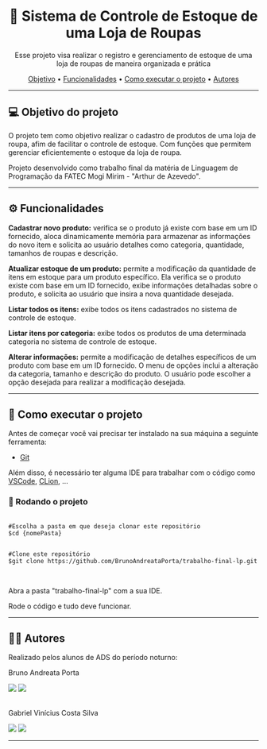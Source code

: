 <h1 align="center">👕 Sistema de Controle de Estoque de uma Loja de Roupas</h1>
<p align="center">Esse projeto visa realizar o registro e gerenciamento de estoque de uma loja de roupas de maneira organizada e prática</p>
  
<p align="center">
 <a href="#objetivo">Objetivo</a> •
 <a href="#funcionalidades">Funcionalidades</a> • 
 <a href="#executar">Como executar o projeto</a> • 
 <a href="#autores">Autores</a>
</p>

<hr>

<h2 id="objetivo">💻 Objetivo do projeto</h2>

<p>O projeto tem como objetivo realizar o cadastro de produtos de uma loja de roupa, afim de facilitar o controle de estoque. Com funções que permitem gerenciar eficientemente o estoque da loja de roupa.</p>

<p>Projeto desenvolvido como trabalho final da matéria de Linguagem de Programação da FATEC Mogi Mirim - "Arthur de Azevedo".</p>
<hr>
<h2 id="funcionalidades">⚙️ Funcionalidades</h2>

<p><strong>Cadastrar novo produto:</strong> verifica se o produto já existe com base em um ID fornecido, aloca dinamicamente memória para armazenar as informações do novo item e solicita ao usuário detalhes como categoria, quantidade, tamanhos de roupas e descrição.</p>
<p><strong>Atualizar estoque de um produto:</strong>  permite a modificação da quantidade de itens em estoque para um produto específico. Ela verifica se o produto existe com base em um ID fornecido, exibe informações detalhadas sobre o produto, e solicita ao usuário que insira a nova quantidade desejada.
<p><strong>Listar todos os itens:</strong> exibe todos os itens cadastrados no sistema de controle de estoque.
<p><strong>Listar itens por categoria:</strong> exibe todos os produtos de uma determinada categoria no sistema de controle de estoque.
<p><strong>Alterar informações:</strong> permite a modificação de detalhes específicos de um produto com base em um ID fornecido. O menu de opções inclui a alteração da categoria, tamanho e descrição do produto. O usuário pode escolher a opção desejada para realizar a modificação desejada. 
<hr>

<h2 id="executar">🚀 Como executar o projeto</h2>
<p>Antes de começar você vai precisar ter instalado na sua máquina a seguinte ferramenta:</p>
<ul>
  <li><a href="https://git-scm.com" target="_blank">Git</a></li>
</ul>
<p>Além disso, é necessário ter alguma IDE para trabalhar com o código como <a href="https://code.visualstudio.com/" target="_blank">VSCode</a>, <a href="https://www.jetbrains.com/pt-br/clion/" target="_blank">CLion</a>, ...</p>
<h3>🎲 Rodando o projeto</h3>
  <pre>
    <code>
#Escolha a pasta em que deseja clonar este repositório
$cd {nomePasta}
<br>      
#Clone este repositório
$git clone https://github.com/BrunoAndreataPorta/trabalho-final-lp.git
    </code>
  </pre>

<p>Abra a pasta "trabalho-final-lp" com a sua IDE.</p>
<p>Rode o código e tudo deve funcionar.</p>

<hr>

<h2 id="autores">👨‍💻 Autores</h2>
<p>Realizado pelos alunos de ADS do período noturno:</p>
<p>Bruno Andreata Porta</p>
</div>
<a href = "mailto:bruno.porta@hotmail.com"><img loading="lazy" src="https://img.shields.io/badge/Microsoft_Outlook-0078D4?style=for-the-badge&logo=microsoft-outlook&logoColor=white" target="_blank"></a>
<a href="https://www.linkedin.com/in/bruno-andreata-porta-320327253/" target="_blank"><img loading="lazy" src="https://img.shields.io/badge/-LinkedIn-%230077B5?style=for-the-badge&logo=linkedin&logoColor=white" target="_blank"></a>   
</div>
<br><br>
<p>Gabriel Vinícius Costa Silva</p>
</div>
<a href = "mailto:bruno.porta@hotmail.com"><img loading="lazy" src="https://img.shields.io/badge/Microsoft_Outlook-0078D4?style=for-the-badge&logo=microsoft-outlook&logoColor=white" target="_blank"></a>
<a href="https://www.linkedin.com/in/bruno-andreata-porta-320327253/" target="_blank"><img loading="lazy" src="https://img.shields.io/badge/-LinkedIn-%230077B5?style=for-the-badge&logo=linkedin&logoColor=white" target="_blank"></a>   
</div>
<hr>

